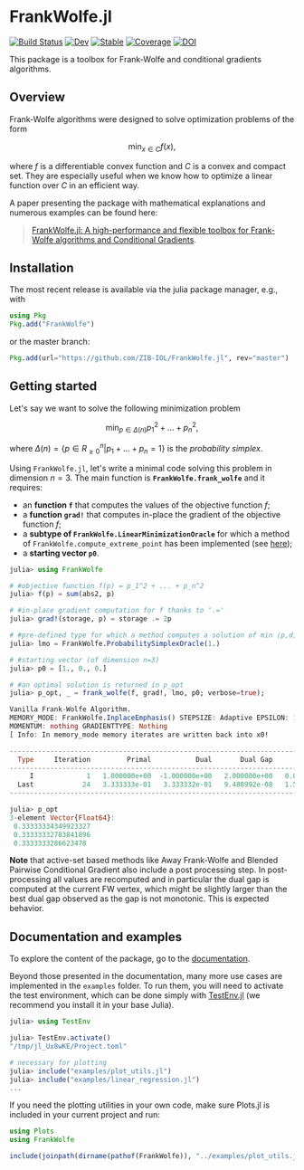 # FrankWolfe.jl

[![Build Status](https://github.com/ZIB-IOL/FrankWolfe.jl/workflows/CI/badge.svg)](https://github.com/ZIB-IOL/FrankWolfe.jl/actions)
[![Dev](https://img.shields.io/badge/docs-dev-blue.svg)](https://zib-iol.github.io/FrankWolfe.jl/dev/)
[![Stable](https://img.shields.io/badge/docs-stable-blue.svg)](https://zib-iol.github.io/FrankWolfe.jl/stable/)
[![Coverage](https://codecov.io/gh/ZIB-IOL/FrankWolfe.jl/branch/master/graph/badge.svg)](https://codecov.io/gh/ZIB-IOL/FrankWolfe.jl)
[![DOI](https://zenodo.org/badge/DOI/10.5281/zenodo.12720673.svg)](https://doi.org/10.5281/zenodo.12720673)

This package is a toolbox for Frank-Wolfe and conditional gradients algorithms.

## Overview

Frank-Wolfe algorithms were designed to solve optimization problems of the form 
```math
\min_{x ∈ C} f(x),
```
where $f$ is a differentiable convex function and $C$ is a convex and compact set.
They are especially useful when we know how to optimize a linear function over $C$ in an efficient way.

A paper presenting the package with mathematical explanations and numerous examples can be found here:

> [FrankWolfe.jl: A high-performance and flexible toolbox for Frank-Wolfe algorithms and Conditional Gradients](https://arxiv.org/abs/2104.06675).

## Installation

The most recent release is available via the julia package manager, e.g., with

```julia
using Pkg
Pkg.add("FrankWolfe")
```

or the master branch:

```julia
Pkg.add(url="https://github.com/ZIB-IOL/FrankWolfe.jl", rev="master")
```

## Getting started

Let's say we want to solve the following minimization problem 
```math
\min_{p \in  Δ(n)} p_1^2 + \dots + p_n^2,
```
where $`Δ(n)= \{p \in R^n_{\geq 0} | p_1 + \dots + p_n =1\}`$ is the _probability simplex_.

Using `FrankWolfe.jl`, let's write a minimal code solving this problem in dimension $n=3$.
The main function is **`FrankWolfe.frank_wolfe`** and it requires: 

* an **function `f`** that computes the values of the objective function $f$;
* a **function `grad!`** that computes in-place the gradient of the objective function $f$;
* a **subtype of `FrankWolfe.LinearMinimizationOracle`** for which a method of        `FrankWolfe.compute_extreme_point` has been implemented (see [here](https://zib-iol.github.io/FrankWolfe.jl/dev/basics/#Linear-Minimization-Oracles));
* a **starting vector `p0`**.

```julia
julia> using FrankWolfe

# #objective function f(p) = p_1^2 + ... + p_n^2
julia> f(p) = sum(abs2, p)

# #in-place gradient computation for f thanks to '.='
julia> grad!(storage, p) = storage .= 2p  

# #pre-defined type for which a method computes a solution of min ⟨p,d⟩ st. p ∈ Δ 
julia> lmo = FrankWolfe.ProbabilitySimplexOracle(1.)

# #starting vector (of dimension n=3)
julia> p0 = [1., 0., 0.]

# #an optimal solution is returned in p_opt
julia> p_opt, _ = frank_wolfe(f, grad!, lmo, p0; verbose=true);

Vanilla Frank-Wolfe Algorithm.
MEMORY_MODE: FrankWolfe.InplaceEmphasis() STEPSIZE: Adaptive EPSILON: 1.0e-7 MAXITERATION: 10000 TYPE: Float64
MOMENTUM: nothing GRADIENTTYPE: Nothing
[ Info: In memory_mode memory iterates are written back into x0!

-------------------------------------------------------------------------------------------------
  Type     Iteration         Primal           Dual       Dual Gap           Time         It/sec
-------------------------------------------------------------------------------------------------
     I             1   1.000000e+00  -1.000000e+00   2.000000e+00   0.000000e+00            Inf
  Last            24   3.333333e-01   3.333332e-01   9.488992e-08   1.533181e+00   1.565373e+01
-------------------------------------------------------------------------------------------------

julia> p_opt
3-element Vector{Float64}:
 0.33333334349923327
 0.33333332783841896
 0.3333333286623478
```

**Note** that active-set based methods like Away Frank-Wolfe and Blended Pairwise Conditional Gradient also include a post processing step. 
In post-processing all values are recomputed and in particular the dual gap is computed at the current FW vertex, which might be slightly larger than the best dual gap observed as the gap is not monotonic. This is expected behavior.


## Documentation and examples

To explore the content of the package, go to the [documentation](https://zib-iol.github.io/FrankWolfe.jl/dev/).

Beyond those presented in the documentation, many more use cases are implemented in the `examples` folder.
To run them, you will need to activate the test environment, which can be done simply with [TestEnv.jl](https://github.com/JuliaTesting/TestEnv.jl) (we recommend you install it in your base Julia).

```julia
julia> using TestEnv

julia> TestEnv.activate()
"/tmp/jl_Ux8wKE/Project.toml"

# necessary for plotting
julia> include("examples/plot_utils.jl")
julia> include("examples/linear_regression.jl")
...
```

If you need the plotting utilities in your own code, make sure Plots.jl is included in your current project and run:

```julia
using Plots
using FrankWolfe

include(joinpath(dirname(pathof(FrankWolfe)), "../examples/plot_utils.jl"))
```
